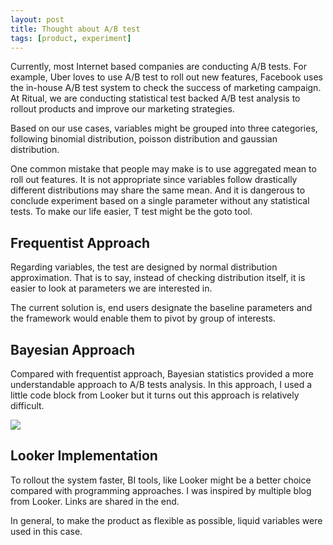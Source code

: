```yaml
---
layout: post
title: Thought about A/B test
tags: [product, experiment]
---
```


Currently, most Internet based companies are conducting A/B tests. For example, Uber loves to use A/B test to roll out new features, Facebook uses the in-house A/B test system to check the success of marketing campaign. At Ritual, we are conducting statistical test backed A/B test analysis to rollout products and improve our marketing strategies.

Based on our use cases, variables might be grouped into three categories, following binomial distribution, poisson distribution and gaussian distribution.

One common mistake that people may make is to use aggregated mean to roll out features. It is not appropriate since variables follow drastically different distributions may share the same mean. And it is dangerous to conclude experiment based on a single parameter without any statistical tests. To make our life easier, T test might be the goto tool.

## Frequentist Approach

Regarding variables, the test are designed by normal distribution approximation. That is to say, instead of checking distribution itself, it is easier to look at parameters we are interested in.

The current solution is, end users designate the baseline parameters and the framework would enable them to pivot by group of interests.


## Bayesian Approach

Compared with frequentist approach, Bayesian statistics provided a more understandable approach to A/B tests analysis. In this approach, I used a little code block from Looker but it turns out this approach is relatively difficult.

<img src="https://render.githubusercontent.com/render/math?math=z=\frac{\hat p_1-\hat p_2}{\sqrt{\hat p(1-\hat p)\left(\frac{1}{n_1}+\frac{1}{n_2}\right)}}">





## Looker Implementation
To rollout the system faster, BI tools, like Looker might be a better choice compared with programming approaches. I was inspired by multiple blog from Looker. Links are shared in the end.

In general, to make the product as flexible as possible, liquid variables were used in this case. 
